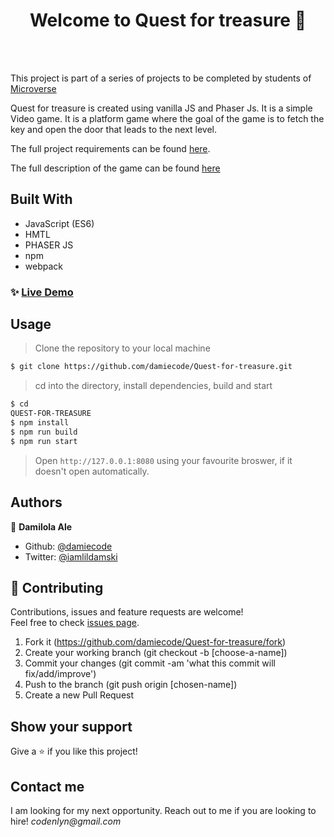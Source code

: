 <h1 align="center">Welcome to Quest for treasure 👋</h1>
<br>
<!-- <p>
  <a href="https://rawcdn.githack.com/damiecode/Quest-for-treasure/feature/weatherApp/dist/index.html" target="_blank">
    <img alt="Website" src="weather.png" />
  </a>
</p> -->

<br>

This project is part of a series of projects to be completed by students of [Microverse](https://www.microverse.org/ 'The Global School for Remote Software Developers!')

Quest for treasure is created using vanilla JS and Phaser Js. It is a simple Video game. It is a platform game where the goal of the game is to fetch the key and open the door that leads to the next level.

The full project requirements can be found [here](https://www.notion.so/RPG-game-f94a617841e240a293c0b6928beebe89).

The full description of the game can be found [here](https://github.com/damiecode/Quest-for-treasure/wiki)

## Built With

- JavaScript (ES6)
- HMTL
- PHASER JS
- npm
- webpack

### ✨ [Live Demo](https://quest-for-treasure.netlify.com/)

## Usage

> Clone the repository to your local machine

```sh
$ git clone https://github.com/damiecode/Quest-for-treasure.git
```

> cd into the directory, install dependencies, build and start

```sh
$ cd 
QUEST-FOR-TREASURE
$ npm install
$ npm run build
$ npm run start
```

> Open `http://127.0.0.1:8080` using your favourite broswer, if it doesn't open automatically.

## Authors

👤 **Damilola Ale**

- Github: [@damiecode](https://github.com/damiecode)
- Twitter: [@iamlildamski](https://twitter.com/iamlildamski)

## 🤝 Contributing

Contributions, issues and feature requests are welcome!<br />Feel free to check [issues page](https://github.com/damiecode/Quest-for-treasure/issues).

1. Fork it (https://github.com/damiecode/Quest-for-treasure/fork)
2. Create your working branch (git checkout -b [choose-a-name])
3. Commit your changes (git commit -am 'what this commit will fix/add/improve')
4. Push to the branch (git push origin [chosen-name])
5. Create a new Pull Request

## Show your support

Give a ⭐️ if you like this project!

## Contact me

I am looking for my next opportunity. Reach out to me if you are looking to hire!
_codenlyn@gmail.com_